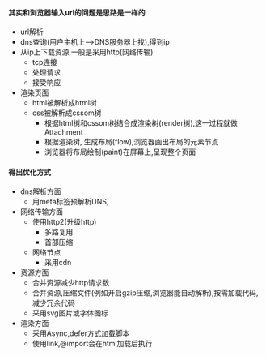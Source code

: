 #### 其实和浏览器输入url的问题是思路是一样的
- url解析
- dns查询(用户主机上-->DNS服务器上找),得到ip
- 从ip上下载资源,一般是采用http(网络传输)
  - tcp连接
  - 处理请求
  - 接受响应
- 渲染页面
  - html被解析成html树
  - css被解析成cssom树
    - 根据html树和cssom树结合成渲染树(render树),这一过程就做Attachment
    - 根据渲染树, 生成布局(flow),浏览器画出布局的元素节点
    - 浏览器将布局绘制(paint)在屏幕上,呈现整个页面
#### 得出优化方式
  - dns解析方面
    - 用meta标签预解析DNS,<meta http-equiv="x-dns-prefetch-control" content="on" />
  - 网络传输方面
    - 使用http2(升级http)
      - 多路复用
      - 首部压缩
    - 网络节点
      - 采用cdn
  - 资源方面
    - 合并资源减少http请求数
    - 合并资源,压缩文件(例如开启gzip压缩,浏览器能自动解析),按需加载代码,减少冗余代码
    - 采用svg图片或字体图标
  - 渲染方面
    - 采用Async,defer方式加载脚本
    - 使用link,@import会在html加载后执行